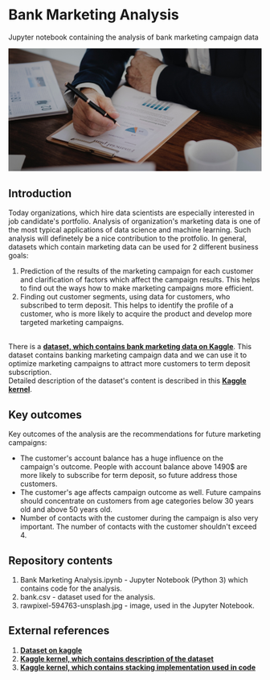# Bank Marketing Analysis
Jupyter notebook containing the analysis of bank marketing campaign data

![article image](https://github.com/Lexie88rus/bank-marketing-analysis/blob/master/rawpixel-594763-unsplash.jpg)

## Introduction
Today organizations, which hire data scientists are especially interested in job candidate's portfolio. Analysis of organization's marketing data is one of the most typical applications of data science and machine learning. Such analysis will definetely be a nice contribution to the protfolio.
In general, datasets which contain marketing data can be used for 2 different business goals:
1. Prediction of the results of the marketing campaign for each customer and clarification of factors which affect the campaign results. This helps to find out the ways how to make marketing campaigns more efficient.
2. Finding out customer segments, using data for customers, who subscribed to term deposit. This helps to identify the profile of a customer, who is more likely to acquire the product and develop more targeted marketing campaigns.

<br>There is a __[dataset, which contains bank marketing data on Kaggle](https://www.kaggle.com/janiobachmann/bank-marketing-dataset)__. This dataset contains banking marketing campaign data and we can use it to optimize marketing campaigns to attract more customers to term deposit subscription.
<br> Detailed description of the dataset's content is described in this __[Kaggle kernel](https://www.kaggle.com/janiobachmann/marketing-in-banking-opening-term-deposits)__.

## Key outcomes
Key outcomes of the analysis are the recommendations for future marketing campaigns:
* The customer's account balance has a huge influence on the campaign's outcome. People with account balance above 1490$ are more likely to subscribe for term deposit, so future address those customers.
* The customer's age affects campaign outcome as well. Future campains should concentrate on customers from age categories below 30 years old and above 50 years old.
* Number of contacts with the customer during the campaign is also very important. The number of contacts with the customer shouldn't exceed 4.

## Repository contents
1. Bank Marketing Analysis.ipynb - Jupyter Notebook (Python 3) which contains code for the analysis.
2. bank.csv - dataset used for the analysis.
3. rawpixel-594763-unsplash.jpg - image, used in the Jupyter Notebook.

## External references
1. __[Dataset on kaggle](https://www.kaggle.com/janiobachmann/bank-marketing-dataset)__
2. __[Kaggle kernel, which contains description of the dataset](https://www.kaggle.com/janiobachmann/marketing-in-banking-opening-term-deposits)__
3. __[Kaggle kernel, which contains stacking implementation used in code](https://www.kaggle.com/arthurtok/introduction-to-ensembling-stacking-in-python)__
